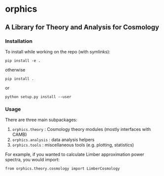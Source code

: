 # orphics
## A Library for Theory and Analysis for Cosmology

### Installation

To install while working on the repo (with symlinks):

``pip install -e .``

otherwise

``pip install .``

or

``python setup.py install --user``

### Usage

There are three main subpackages:

1. `orphics.theory` : Cosmology theory modules (mostly interfaces with CAMB)
2. `orphics.analysis` : data analysis helpers
3. `orphics.tools` : miscellaneous tools (e.g. plotting, statistics)

For example, if you wanted to calculate Limber approximation power spectra, you would import:

``
from orphics.theory.cosmology import LimberCosmology
``
